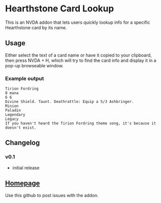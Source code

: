 # Hearthstone Card Lookup

This is an NVDA addon that lets users quickly lookup info for a specific Hearthstone card by its name.

## Usage

Either select the text of a card name or have it copied to your clipboard, then press NVDA + H, which will try to find the card info and display it in a pop-up browseable window.

### Example output

```
Tirion Fordring
8 mana
6 6
Divine Shield. Taunt. Deathrattle: Equip a 5/3 Ashbringer.
Minion
Paladin
Legendary
Legacy
If you haven't heard the Tirion Fordring theme song, it's because it doesn't exist.
``` 	

## Changelog

### v0.1

- initial release

## [Homepage](https://github.com/SamKacer/HearthstoneCardLookup)

Use this github to post issues with the addon.
